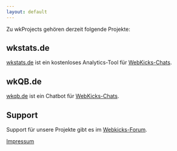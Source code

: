 ```yaml
---
layout: default
---
```


Zu wkProjects gehören derzeit folgende Projekte:

## wkstats.de
[wkstats.de](https://wkstats.de) ist ein kostenloses Analytics-Tool für [WebKicks-Chats](https://www.webkicks.de).

## wkQB.de
[wkqb.de](https://wkqb.de) ist ein Chatbot für [WebKicks-Chats](https://www.webkicks.de).

## Support
Support für unsere Projekte gibt es im [Webkicks-Forum](https://webkicks.de/forum/viewforum.php?f=19).

[Impressum](./impressum.html)